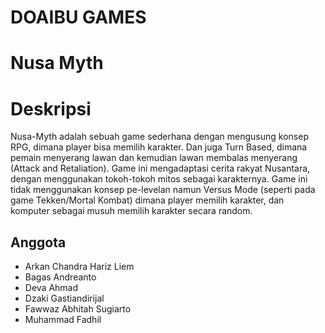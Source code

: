 # DOAIBU GAMES
# Nusa Myth

# Deskripsi
Nusa-Myth adalah sebuah game sederhana dengan mengusung konsep RPG, dimana player bisa memilih karakter. Dan juga Turn Based, dimana pemain menyerang lawan dan kemudian lawan membalas menyerang (Attack and Retaliation). Game ini mengadaptasi cerita rakyat Nusantara, dengan menggunakan tokoh-tokoh mitos sebagai karakternya. Game ini tidak menggunakan konsep pe-levelan namun Versus Mode (seperti pada game Tekken/Mortal Kombat) dimana player memilih karakter, dan komputer sebagai musuh memilih karakter secara random. 


## Anggota 

- Arkan Chandra Hariz Liem
- Bagas Andreanto
- Deva Ahmad
- Dzaki Gastiandirijal
- Fawwaz Abhitah Sugiarto
- Muhammad Fadhil 

